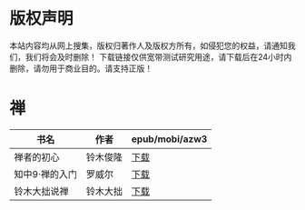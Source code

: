 # 版权声明

本站内容均从网上搜集，版权归著作人及版权方所有，如侵犯您的权益，请通知我们，我们将会及时删除！ 下载链接仅供宽带测试研究用途，请下载后在24小时内删除，请勿用于商业目的。请支持正版！

# 禅

| 书名 | 作者 | epub/mobi/azw3 |
| --- | --- | --- |
| 禅者的初心 | 铃木俊隆 | [下载](https://url89.ctfile.com/f/31084289-1357033345-f59b92?p=8866) |
| 知中9·禅的入门 | 罗威尔 | [下载](https://url89.ctfile.com/f/31084289-1357025203-9975c0?p=8866) |
| 铃木大拙说禅 | 铃木大拙 | [下载](https://url89.ctfile.com/f/31084289-1357014136-19a5b6?p=8866) |
